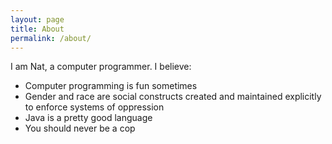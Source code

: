 ```yaml
---
layout: page
title: About
permalink: /about/
---
```


I am Nat, a computer programmer. I believe:
* Computer programming is fun sometimes
* Gender and race are social constructs created and maintained explicitly to enforce systems of oppression
* Java is a pretty good language
* You should never be a cop
